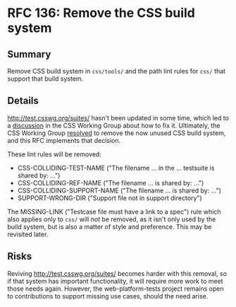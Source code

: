 # RFC 136: Remove the CSS build system

## Summary

Remove CSS build system in `css/tools/` and the path lint rules for `css/` that support that build system.

## Details

http://test.csswg.org/suites/ hasn't been updated in some time, which led to a [discussion](https://github.com/w3c/csswg-drafts/issues/6896) in the CSS Working Group about how to fix it. Ultimately, the CSS Working Group [resolved](https://github.com/w3c/csswg-drafts/issues/6896#issuecomment-1499457107) to remove the now unused CSS build system, and this RFC implements that decision.

These lint rules will be removed:

- CSS-COLLIDING-TEST-NAME ("The filename ... in the ... testsuite is shared by: ...")
- CSS-COLLIDING-REF-NAME ("The filename ... is shared by: ...")
- CSS-COLLIDING-SUPPORT-NAME ("The filename ... is shared by: ...")
- SUPPORT-WRONG-DIR ("Support file not in support directory")

The MISSING-LINK ("Testcase file must have a link to a spec") rule which also applies only to `css/` will _not_ be removed, as it isn't only used by the build system, but is also a matter of style and preference. This may be revisited later.

## Risks

Reviving http://test.csswg.org/suites/ becomes harder with this removal, so if that system has important functionality, it will require more work to meet those needs again. However, the web-platform-tests project remains open to contributions to support missing use cases, should the need arise.
